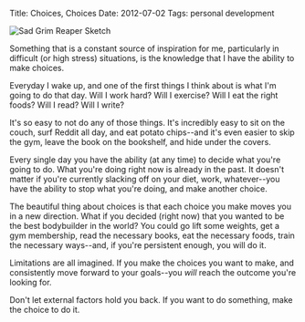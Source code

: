 Title: Choices, Choices
Date: 2012-07-02
Tags: personal development


![Sad Grim Reaper Sketch][]


Something that is a constant source of inspiration for me, particularly in
difficult (or high stress) situations, is the knowledge that I have the ability
to make choices.

Everyday I wake up, and one of the first things I think about is what I'm going
to do that day.  Will I work hard?  Will I exercise?  Will I eat the right
foods?  Will I read?  Will I write?

It's so easy to not do any of those things.  It's incredibly easy to sit on the
couch, surf Reddit all day, and eat potato chips--and it's even easier to skip
the gym, leave the book on the bookshelf, and hide under the covers.

Every single day you have the ability (at any time) to decide what you're going
to do.  What you're doing right now is already in the past.  It doesn't matter
if you're currently slacking off on your diet, work, whatever--you have the
ability to stop what you're doing, and make another choice.

The beautiful thing about choices is that each choice you make moves you in a
new direction.  What if you decided (right now) that you wanted to be the best
bodybuilder in the world?  You could go lift some weights, get a gym
membership, read the necessary books, eat the necessary foods, train the
necessary ways--and, if you're persistent enough, you will do it.

Limitations are all imagined.  If you make the choices you want to make, and
consistently move forward to your goals--you *will* reach the outcome you're
looking for.

Don't let external factors hold you back.  If you want to do something, make
the choice to do it.


  [Sad Grim Reaper Sketch]: {filename}/images/2012/sad-grim-reaper-sketch.png "Sad Grim Reaper Sketch"
